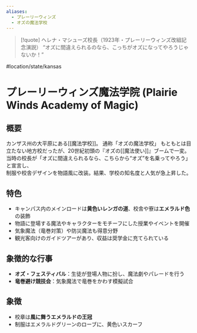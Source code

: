 ```yaml
---
aliases:
  - プレーリーウィンズ
  - オズの魔法学校
---
```

>[!quote] ヘレナ・マシューズ校長（1923年・プレーリーウィンズ改組記念演説）
>“オズに間違えられるのなら、こっちがオズになってやろうじゃないか！”  


#location/state/kansas
# プレーリーウィンズ魔法学院 (Plairie Winds Academy of Magic)

## 概要
カンザス州の大平原にある[[魔法学校]]。 通称「オズの魔法学校」
もともとは目立たない地方校だったが、20世紀初頭の『オズの[[魔法使い]]』ブームで一変。  
当時の校長が「オズに間違えられるなら、こちらから“オズ”を名乗ってやろう」と宣言し、  
制服や校舎デザインを物語風に改装。結果、学校の知名度と人気が急上昇した。

## 特色
- キャンパス内のメインロードは**黄色いレンガの道**、校舎や寮は**エメラルド色**の装飾  
- 物語に登場する魔法やキャラクターをモチーフにした授業やイベントを開催  
- 気象魔法（竜巻対策）や防災魔法も得意分野  
- 観光客向けのガイドツアーがあり、収益は奨学金に充てられている

## 象徴的な行事
- **オズ・フェスティバル**：生徒が登場人物に扮し、魔法劇やパレードを行う  
- **竜巻避け競技会**：気象魔法で竜巻をかわす模擬試合

## 象徴
- 校章は**風に舞うエメラルドの王冠**
- 制服はエメラルドグリーンのローブに、黄色いスカーフ
